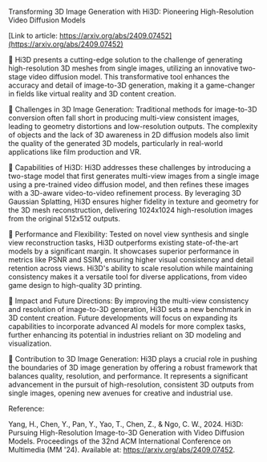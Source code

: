 Transforming 3D Image Generation with Hi3D: Pioneering High-Resolution Video Diffusion Models  

[Link to article: https://arxiv.org/abs/2409.07452](https://arxiv.org/abs/2409.07452)

📍 Hi3D presents a cutting-edge solution to the challenge of generating high-resolution 3D meshes from single images, utilizing an innovative two-stage video diffusion model. This transformative tool enhances the accuracy and detail of image-to-3D generation, making it a game-changer in fields like virtual reality and 3D content creation.

🔸 Challenges in 3D Image Generation: Traditional methods for image-to-3D conversion often fall short in producing multi-view consistent images, leading to geometry distortions and low-resolution outputs. The complexity of objects and the lack of 3D awareness in 2D diffusion models also limit the quality of the generated 3D models, particularly in real-world applications like film production and VR.

🔸 Capabilities of Hi3D: Hi3D addresses these challenges by introducing a two-stage model that first generates multi-view images from a single image using a pre-trained video diffusion model, and then refines these images with a 3D-aware video-to-video refinement process. By leveraging 3D Gaussian Splatting, Hi3D ensures higher fidelity in texture and geometry for the 3D mesh reconstruction, delivering 1024x1024 high-resolution images from the original 512x512 outputs.

🔸 Performance and Flexibility: Tested on novel view synthesis and single view reconstruction tasks, Hi3D outperforms existing state-of-the-art models by a significant margin. It showcases superior performance in metrics like PSNR and SSIM, ensuring higher visual consistency and detail retention across views. Hi3D's ability to scale resolution while maintaining consistency makes it a versatile tool for diverse applications, from video game design to high-quality 3D printing.

🔸 Impact and Future Directions: By improving the multi-view consistency and resolution of image-to-3D generation, Hi3D sets a new benchmark in 3D content creation. Future developments will focus on expanding its capabilities to incorporate advanced AI models for more complex tasks, further enhancing its potential in industries reliant on 3D modeling and visualization.

🔸 Contribution to 3D Image Generation: Hi3D plays a crucial role in pushing the boundaries of 3D image generation by offering a robust framework that balances quality, resolution, and performance. It represents a significant advancement in the pursuit of high-resolution, consistent 3D outputs from single images, opening new avenues for creative and industrial use.

Reference:  

Yang, H., Chen, Y., Pan, Y., Yao, T., Chen, Z., & Ngo, C. W., 2024. Hi3D: Pursuing High-Resolution Image-to-3D Generation with Video Diffusion Models. Proceedings of the 32nd ACM International Conference on Multimedia (MM '24). Available at: https://arxiv.org/abs/2409.07452.